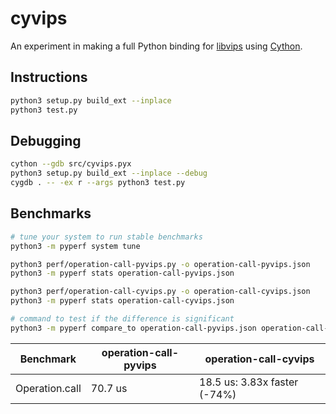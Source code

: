 # cyvips

An experiment in making a full Python binding for [libvips](https://github.com/libvips/libvips) using [Cython](https://cython.org/).

## Instructions

```bash
python3 setup.py build_ext --inplace
python3 test.py
```

## Debugging

```bash
cython --gdb src/cyvips.pyx
python3 setup.py build_ext --inplace --debug
cygdb . -- -ex r --args python3 test.py
```

## Benchmarks

```bash
# tune your system to run stable benchmarks
python3 -m pyperf system tune

python3 perf/operation-call-pyvips.py -o operation-call-pyvips.json
python3 -m pyperf stats operation-call-pyvips.json

python3 perf/operation-call-cyvips.py -o operation-call-cyvips.json
python3 -m pyperf stats operation-call-cyvips.json

# command to test if the difference is significant
python3 -m pyperf compare_to operation-call-pyvips.json operation-call-cyvips.json --table
```

| Benchmark      | operation-call-pyvips | operation-call-cyvips         |
| -------------- | --------------------- | ------------------------------|
| Operation.call | 70.7 us               | 18.5 us: 3.83x faster (-74%)  |
